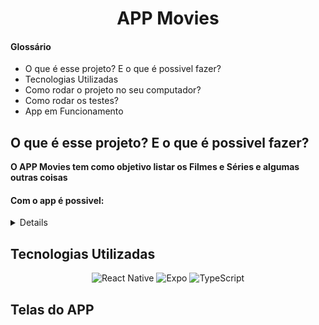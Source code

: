 <h1 align='center'>APP Movies</h1>

<h4>Glossário</h4>

- O que é esse projeto? E o que é possivel fazer?
- Tecnologias Utilizadas
- Como rodar o projeto no seu computador?
- Como rodar os testes?
- App em Funcionamento

## O que é esse projeto? E o que é possivel fazer?

**O APP Movies tem como objetivo listar os Filmes e Séries e algumas outras coisas**

#### Com o app é possivel:

<details>

#### Tela de Filmes:
- Visualizar os filmes em lançamentos.
- Procurar filmes de barra de busca.
- Clicar no card do filme e visualizar os seus detalhes.

#### Tela de Séries:
- Visualizar os séries em lançamentos.
- Procurar séries de barra de busca.
- Clicar no card do série e visualizar os seus detalhes.

#### Tela de Top Avaliações:
- Visualizar os Filmes e Séries com as melhores avaliações.
- Clicar no card do série e visualizar os seus detalhes.

#### Tela de Favoritos:
- Visualizar os Filmes e Séries marcados pelo usuário como um dos seus favoritos.
- Clicar no card e remover da sua lista.

</details>

## Tecnologias Utilizadas

<div align="center">

![React Native](https://img.shields.io/badge/react_native-%2320232a.svg?style=for-the-badge&logo=react&logoColor=%2361DAFB)
![Expo](https://img.shields.io/badge/expo-1C1E24?style=for-the-badge&logo=expo&logoColor=#D04A37)
![TypeScript](https://img.shields.io/badge/typescript-%23007ACC.svg?style=for-the-badge&logo=typescript&logoColor=white)

</div>

## Telas do APP
